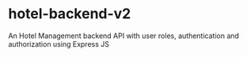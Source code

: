 # hotel-backend-v2
An Hotel Management backend API with user roles, authentication and authorization using Express JS

